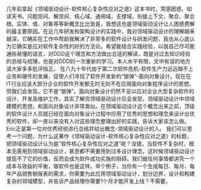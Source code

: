 几年前拿起《领域驱动设计-软件核心复杂性应对之道》这本书时，常感困惑，如读天书。问题空间、解空间、核心域、通用域、支撑域、衔接上下文、聚合、聚合根、实体、值、对象等等新概念比比皆是，我想这也是领域驱动设计让人困惑费解的最主要原因。在近几年研发和架构设计的实践中，我对领域驱动设计的理解越来越深，它确实在工作中帮助我解决了非常多的软件设计与研发问题，我也从心底认为它确实是应对软件复杂性的好的方法论。希望能结合实践经验，以我自己尽可能通俗易懂的语言，对DDD这个理念和方法做出合适的解读，既是对过去知识经验的总结与梳理，也是对DDD的一次重新的学习。本人水平有限，文中有误的地方请大家多多批评指正。
在八九十年代由于第二次软件危机-软件生产力远远跟不上业务和硬件的发展，促使人们寻找了软件开发新的“银弹”-面向对象设计。现在在IT行业应该大部分企业的软件开发都无时无刻不在应用面向对象程序设计的思想，但我们会发现，它不是“银弹”。面向对象设计仍然不足以应对企业大型复杂软件的设计、开发及维护工作。其实了解完领域驱动设计后会发现，领域驱动设计中领域建模的思想，和面向对象设计非常类似。在领域驱动设计这个概念出来之前，顶级的软件设计人员就已经在面向对象设计过程中应用了优秀的思想和理念来设计出优秀的软件，却一直以来没有人对这些理念整理出好的实践，告诉大家该怎么做。Eric正是第一位对优秀经验进行总结并给出概念-领域驱动设计的人。
我们可以思考一个问题，为什么这著作《领域驱动设计-软件核心复杂性应对之道》的标题，把领域驱动设计认为是“软件核心复杂性应对之道”呢？没错，当软件不复杂时，根本无需用到领域驱动设计，甚至都不需要用到过多设计理念，这时候领域驱动设计提现不了它的价值，反而会成为软件成功实施的阻碍。我们做任何事情都讲究一个成本与效益的平衡，做软件也是这样。举个例子，当你有一个生成每日、每月、每年产品销售额报表的需求，你需要为此应用领域驱动设计，划分边界，设计和构建复杂的领域模型，并告诉产品经理你需要1个月才能开发上线？不需要。
